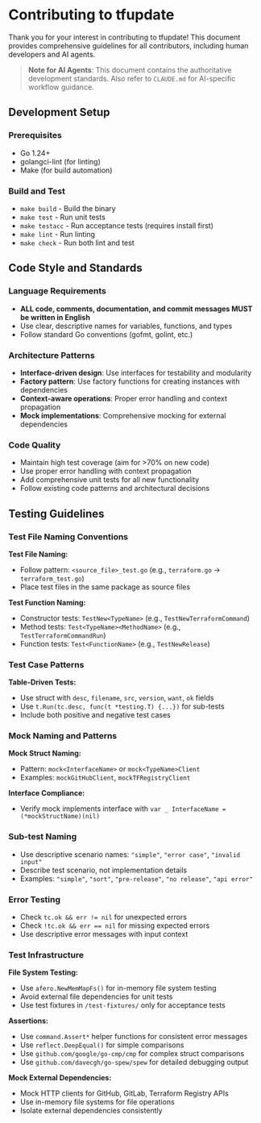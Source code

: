 # Contributing to tfupdate

Thank you for your interest in contributing to tfupdate! This document provides comprehensive guidelines for all contributors, including human developers and AI agents.

> **Note for AI Agents**: This document contains the authoritative development standards. Also refer to `CLAUDE.md` for AI-specific workflow guidance.

## Development Setup

### Prerequisites

- Go 1.24+
- golangci-lint (for linting)
- Make (for build automation)

### Build and Test

- `make build` - Build the binary
- `make test` - Run unit tests
- `make testacc` - Run acceptance tests (requires install first)
- `make lint` - Run linting
- `make check` - Run both lint and test

## Code Style and Standards

### Language Requirements

- **ALL code, comments, documentation, and commit messages MUST be written in English**
- Use clear, descriptive names for variables, functions, and types
- Follow standard Go conventions (gofmt, golint, etc.)

### Architecture Patterns

- **Interface-driven design**: Use interfaces for testability and modularity
- **Factory pattern**: Use factory functions for creating instances with dependencies
- **Context-aware operations**: Proper error handling and context propagation
- **Mock implementations**: Comprehensive mocking for external dependencies

### Code Quality

- Maintain high test coverage (aim for >70% on new code)
- Use proper error handling with context propagation
- Add comprehensive unit tests for all new functionality
- Follow existing code patterns and architectural decisions

## Testing Guidelines

### Test File Naming Conventions

**Test File Naming:**
- Follow pattern: `<source_file>_test.go` (e.g., `terraform.go` → `terraform_test.go`)
- Place test files in the same package as source files

**Test Function Naming:**
- Constructor tests: `TestNew<TypeName>` (e.g., `TestNewTerraformCommand`)
- Method tests: `Test<TypeName><MethodName>` (e.g., `TestTerraformCommandRun`)
- Function tests: `Test<FunctionName>` (e.g., `TestNewRelease`)

### Test Case Patterns

**Table-Driven Tests:**
- Use struct with `desc`, `filename`, `src`, `version`, `want`, `ok` fields
- Use `t.Run(tc.desc, func(t *testing.T) {...})` for sub-tests
- Include both positive and negative test cases

### Mock Naming and Patterns

**Mock Struct Naming:**
- Pattern: `mock<InterfaceName>` or `mock<TypeName>Client`
- Examples: `mockGitHubClient`, `mockTFRegistryClient`

**Interface Compliance:**
- Verify mock implements interface with `var _ InterfaceName = (*mockStructName)(nil)`

### Sub-test Naming

- Use descriptive scenario names: `"simple"`, `"error case"`, `"invalid input"`
- Describe test scenario, not implementation details
- Examples: `"simple"`, `"sort"`, `"pre-release"`, `"no release"`, `"api error"`

### Error Testing

- Check `tc.ok && err != nil` for unexpected errors
- Check `!tc.ok && err == nil` for missing expected errors
- Use descriptive error messages with input context

### Test Infrastructure

**File System Testing:**
- Use `afero.NewMemMapFs()` for in-memory file system testing
- Avoid external file dependencies for unit tests
- Use test fixtures in `/test-fixtures/` only for acceptance tests

**Assertions:**
- Use `command.Assert*` helper functions for consistent error messages
- Use `reflect.DeepEqual()` for simple comparisons
- Use `github.com/google/go-cmp/cmp` for complex struct comparisons
- Use `github.com/davecgh/go-spew/spew` for detailed debugging output

**Mock External Dependencies:**
- Mock HTTP clients for GitHub, GitLab, Terraform Registry APIs
- Use in-memory file systems for file operations
- Isolate external dependencies consistently
